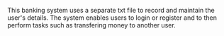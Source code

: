 This banking system uses a separate txt file to record and maintain the user's details.
The system enables users to login or register and to then perform tasks such as transfering money to another user.
